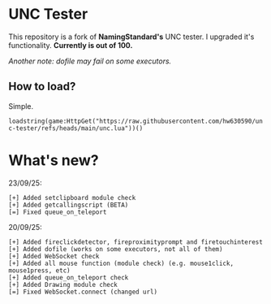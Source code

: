 # UNC Tester
This repository is a fork of **NamingStandard's** UNC tester. I upgraded it's functionality.
**Currently is out of 100.**

*Another note: dofile may fail on some executors.*

## How to load?
Simple.

`loadstring(game:HttpGet("https://raw.githubusercontent.com/hw630590/unc-tester/refs/heads/main/unc.lua"))()`

# What's new?
23/09/25:
```
[+] Added setclipboard module check
[+] Added getcallingscript (BETA)
[=] Fixed queue_on_teleport
```

20/09/25:
```
[+] Added fireclickdetector, fireproximityprompt and firetouchinterest
[+] Added dofile (works on some executors, not all of them)
[+] Added WebSocket check
[+] Added all mouse function (module check) (e.g. mouse1click, mouse1press, etc)
[+] Added queue_on_teleport check
[+] Added Drawing module check
[=] Fixed WebSocket.connect (changed url)
```
